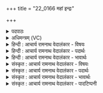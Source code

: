 +++
title = "22_0166 महां इन्द्रः"

+++
<details><summary>पदपाठः</summary>

म꣣हा꣢न्। इ꣡न्द्रः꣢꣯। पु꣣रः꣢। च꣣। नः। महित्व꣢म्। अ꣣स्तु। वज्रि꣡णे꣢। द्यौः। न। प्र꣣थिना꣢। श꣡वः꣢꣯। १६६।
</details>

<details><summary>अधिमन्त्रम् (VC)</summary>

- इन्द्रः
- मधुच्छन्दा वैश्वामित्रः
- गायत्री
- षड्जः
- ऐन्द्रं काण्डम्
</details>

<details><summary>हिन्दी : आचार्य रामनाथ वेदालंकार - विषयः</summary>

अगले मन्त्र में परमात्मा और राजा के महत्त्व का वर्णन है।
</details>

<details><summary>हिन्दी : आचार्य रामनाथ वेदालंकार - पदार्थः</summary>

पदार्थान्वयभाषाः -  (इन्द्रः) परमैश्वर्यवान्, दुःखविदारक सुखशान्तिप्रदाता परमेश्वर वा राजा (महान्) अतिशय महान् है, (च) और वह (नः) हमारे (पुरः) समक्ष ही है। (वज्रिणे) उस न्यायदण्डधारी का (महित्वम्) महिमागान, जयजयकार (अस्तु) हो। (शवः) उसका बल (प्रथिना) विस्तार में (द्यौः न) विस्तीर्ण सूर्यप्रकाश के समान है ॥२॥ इस मन्त्र में अर्थश्लेषालङ्कार है ॥२॥
</details>

<details><summary>हिन्दी : आचार्य रामनाथ वेदालंकार - भावार्थः</summary>

भावार्थभाषाः -  न्यायकारी, परमबली परमेश्वर और राजा का यशोगान करके स्वयं भी सबको न्यायकारी और बलवान् बनना चाहिए ॥२॥
</details>

<details><summary>संस्कृत : आचार्य रामनाथ वेदालंकार - विषयः</summary>

अथेन्द्रनाम्ना परमात्मनो नृपतेश्च महत्त्वं वर्ण्यते।
</details>

<details><summary>संस्कृत : आचार्य रामनाथ वेदालंकार - पदार्थः</summary>

पदार्थान्वयभाषाः -  (इन्द्रः) परमैश्वर्यवान्, दुःखदारकः, सुखशान्तिप्रदायकः परमेश्वरो नृपतिर्वा (महान्) अतिशयमहिमोपेतो वर्तते, (नः) अस्माकम् (पुरः च) समक्षमेव च विद्यते। (वज्रिणे) न्यायदण्डधराय तस्मै (महित्वम्) महिमगानम्, जयजयकारः। मह्यते पूज्यते सर्वैर्जनैरिति महिः। मह पूजायाम् औणादिकः इन् प्रत्ययः। तस्य भावः महित्वम्। (अस्तु) भवतु। (शवः) तस्य बलम्। शव इति बलनाम। निघं० २।९। (प्रथिना) प्रथिम्ना विस्तारेण। पृथुशब्दात् पृथ्वादिभ्य इमनिज् वा। अ० ५।१।१२२ इति इमनिच् प्रत्ययः। मकारलोपश्छान्दसः। यद्वा प्रथि शब्दस्य तृतीयैकवचने रूपम्। (द्यौः न) विशालः सूर्यप्रकाशः इव अस्ति ॥२॥२ अत्र अर्थश्लेषालङ्कारः ॥२॥
</details>

<details><summary>संस्कृत : आचार्य रामनाथ वेदालंकार - भावार्थः</summary>

भावार्थभाषाः -  न्यायकारिणः परमबलिनः परमेश्वरस्य नृपतेश्च यशोगानेन स्वयमपि न्यायकारिभिर्बलवद्भिश्च सर्वैर्भवितव्यम् ॥२॥
</details>

<details><summary>संस्कृत : आचार्य रामनाथ वेदालंकार - पादटिप्पनी</summary>

टिप्पणी:   १. ऋ० १।८।५, अथ० २०।७१।१। उभयत्र पुरश्च नो इत्यत्र परश्च नु इति पाठः। २. ऋग्भाष्ये दयानन्दर्षिणा मन्त्रोऽयं परमेश्वरपक्षे व्याख्यातः।
</details>